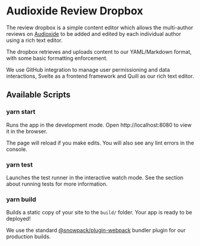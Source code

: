# Audioxide Review Dropbox

The review dropbox is a simple content editor which allows the multi-author reviews on [Audioxide](https://audioxide.com) to be added and edited by each individual author using a rich text editor.

The dropbox retrieves and uploads content to our YAML/Markdown format, with some basic formatting enforcement.

We use GitHub integration to manage user permissioning and data interactions, Svelte as a frontend framework and Quill as our rich text editor.

## Available Scripts

### yarn start

Runs the app in the development mode.
Open http://localhost:8080 to view it in the browser.

The page will reload if you make edits.
You will also see any lint errors in the console.

### yarn test

Launches the test runner in the interactive watch mode.
See the section about running tests for more information.

### yarn build

Builds a static copy of your site to the `build/` folder.
Your app is ready to be deployed!

We use the standard [@snowpack/plugin-webpack](https://github.com/snowpackjs/snowpack/tree/main/plugins/plugin-webpack) bundler plugin for our production builds.
